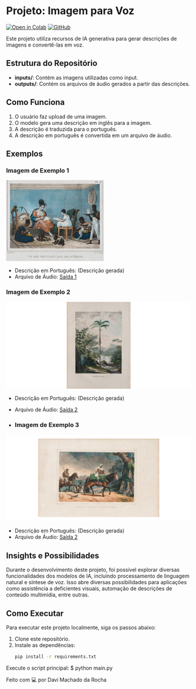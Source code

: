 # Projeto: Imagem para Voz

[![Open in Colab](https://colab.research.google.com/assets/colab-badge.svg)](https://colab.research.google.com/drive/1KZZsnD-CLZYzNyUT1oxNMTdf5ioaxtlM?usp=sharing)
[![GitHub](https://img.shields.io/badge/view%20in%20github-100000?style=for-the-badge&logo=github&logoColor=white)](https://github.com/rocdav/image2voice/blob/main/git_traduzido.ipynb)

Este projeto utiliza recursos de IA generativa para gerar descrições de imagens e convertê-las em voz.

## Estrutura do Repositório

- **inputs/**: Contém as imagens utilizadas como input.
- **outputs/**: Contém os arquivos de áudio gerados a partir das descrições.

## Como Funciona

1. O usuário faz upload de uma imagem.
2. O modelo gera uma descrição em inglês para a imagem.
3. A descrição é traduzida para o português.
4. A descrição em português é convertida em um arquivo de áudio.

## Exemplos

### Imagem de Exemplo 1
![Exemplo 1](inputs/exemplo1.png)
- Descrição em Português: (Descrição gerada)
- Arquivo de Áudio: [Saída 1](outputs/saida1.mp3)

### Imagem de Exemplo 2
![Exemplo 2](inputs/exemplo2.png)
- Descrição em Português: (Descrição gerada)
- Arquivo de Áudio: [Saída 2](outputs/saida2.mp3)

- ### Imagem de Exemplo 3
![Exemplo 2](inputs/exemplo3.png)
- Descrição em Português: (Descrição gerada)
- Arquivo de Áudio: [Saída 2](outputs/saida3.mp3)

## Insights e Possibilidades

Durante o desenvolvimento deste projeto, foi possível explorar diversas funcionalidades dos modelos de IA, incluindo processamento de linguagem natural e síntese de voz. Isso abre diversas possibilidades para aplicações como assistência a deficientes visuais, automação de descrições de conteúdo multimídia, entre outras.

## Como Executar

Para executar este projeto localmente, siga os passos abaixo:

1. Clone este repositório.
2. Instale as dependências:
   ```bash
   pip install -r requirements.txt

Execute o script principal:
$ python main.py

Feito com 💻 por Davi Machado da Rocha 
